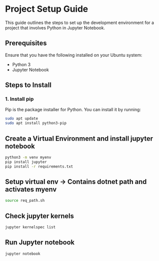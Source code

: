# Project Setup Guide

This guide outlines the steps to set up the development environment for a project that involves Python in Jupyter Notebook.

## Prerequisites

Ensure that you have the following installed on your Ubuntu system:

- Python 3
- Jupyter Notebook

## Steps to Install

### 1. Install pip

Pip is the package installer for Python. You can install it by running:

```bash
sudo apt update
sudo apt install python3-pip
```

## Create a Virtual Environment and install jupyter notebook
```bash
python3 -m venv myenv
pip install jupyter
pip install -r requirements.txt
```

## Setup virtual env -> Contains dotnet path and activates myenv
```bash
source req_path.sh
```

## Check jupyter kernels
```bash
jupyter kernelspec list
```

## Run Jupyter notebook
```bash
jupyter notebook
```